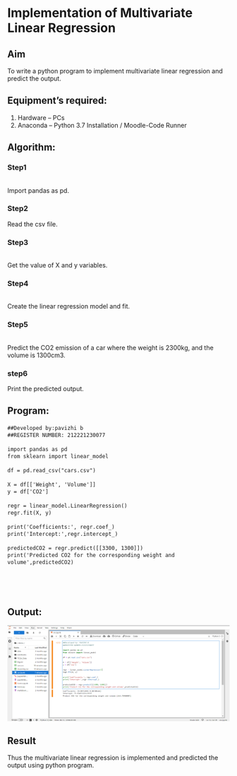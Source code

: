 # Implementation of Multivariate Linear Regression
## Aim
To write a python program to implement multivariate linear regression and predict the output.
## Equipment’s required:
1.	Hardware – PCs
2.	Anaconda – Python 3.7 Installation / Moodle-Code Runner
## Algorithm:
### Step1
<br>Import pandas as pd.

### Step2
Read the csv file.

### Step3
<br>Get the value of X and y variables.

### Step4
<br>Create the linear regression model and fit.


### Step5
<br>Predict the CO2 emission of a car where the weight is 2300kg, and the volume is 1300cm3.

### step6
Print the predicted output.
## Program:
```
##Developed by:pavizhi b
##REGISTER NUMBER: 212221230077

import pandas as pd
from sklearn import linear_model

df = pd.read_csv("cars.csv")

X = df[['Weight', 'Volume']]
y = df['CO2']

regr = linear_model.LinearRegression()
regr.fit(X, y)

print('Coefficients:', regr.coef_)
print('Intercept:',regr.intercept_)

predictedCO2 = regr.predict([[3300, 1300]])
print('Predicted CO2 for the corresponding weight and volume',predictedCO2)





```
## Output:

![output](z1.png)
<br>

## Result
Thus the multivariate linear regression is implemented and predicted the output using python program.
